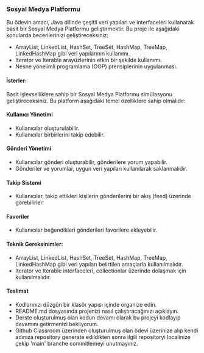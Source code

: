 ### Sosyal Medya Platformu 

Bu ödevin amacı, Java dilinde çeşitli veri yapıları ve interfaceleri kullanarak basit bir Sosyal Medya Platformu geliştirmektir. Bu proje ile aşağıdaki konularda becerilerinizi geliştireceksiniz:

* ArrayList, LinkedList, HashSet, TreeSet, HashMap, TreeMap, LinkedHashMap gibi veri yapılarının kullanımı.
* Iterator ve Iterable arayüzlerinin etkin bir şekilde kullanımı.
* Nesne yönelimli programlama (OOP) prensiplerinin uygulanması.

#### İsterler:
Basit işlevselliklere sahip bir Sosyal Medya Platformu simülasyonu geliştireceksiniz. Bu platform aşağıdaki temel özelliklere sahip olmalıdır:

#### Kullanıcı Yönetimi
* Kullanıcılar oluşturulabilir.
* Kullanıcılar birbirlerini takip edebilir.

#### Gönderi Yönetimi
* Kullanıcılar gönderi oluşturabilir, gönderilere yorum yapabilir.
* Gönderiler ve yorumlar, uygun veri yapıları kullanılarak saklanmalıdır.

#### Takip Sistemi
* Kullanıcılar, takip ettikleri kişilerin gönderilerini bir akış (feed) üzerinde görebilirler.

#### Favoriler
* Kullanıcılar beğendikleri gönderileri favorilere ekleyebilir.
  
#### Teknik Gereksinimler:
* ArrayList, LinkedList, HashSet, TreeSet, HashMap, TreeMap, LinkedHashMap gibi veri yapıları belirtilen amaçlarla kullanılmalıdır.
* Iterator ve Iterable interfaceleri, collectionlar üzerinde dolaşmak için kullanılmalıdır.

#### Teslimat
* Kodlarınızı düzgün bir klasör yapısı içinde organize edin.
* README.md dosyasında projenizi nasıl çalıştıracağınızı açıklayın.
* Derste oluşturulmuş olan kodun devamı olarak bu projeyi kodlayıp devamını getirmenizi bekliyorum.
* Github Classroom üzerinden oluşturulmuş olan ödevi üzerinize alıp kendi adınıza repository generate edildikten sonra ilgili repositoryi localinize çekip 'main' branche commitlemeyi unutmayınız.















  
